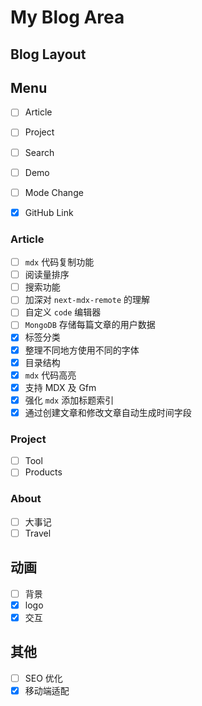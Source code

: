 # My Blog Area

## Blog Layout

## Menu

- [ ] Article
- [ ] Project
- [ ] Search

- [ ] Demo
- [ ] Mode Change
- [x] GitHub Link

### Article

- [ ] `mdx` 代码复制功能
- [ ] 阅读量排序
- [ ] 搜索功能
- [ ] 加深对 `next-mdx-remote` 的理解
- [ ] 自定义 `code` 编辑器
- [ ] `MongoDB` 存储每篇文章的用户数据
- [x] 标签分类
- [x] 整理不同地方使用不同的字体
- [x] 目录结构
- [x] `mdx` 代码高亮
- [x] 支持 MDX 及 Gfm
- [x] 强化 `mdx` 添加标题索引
- [x] 通过创建文章和修改文章自动生成时间字段

### Project

- [ ] Tool
- [ ] Products

### About

- [ ] 大事记
- [ ] Travel

## 动画

- [ ] 背景
- [x] logo
- [x] 交互

## 其他

- [ ] SEO 优化
- [x] 移动端适配
